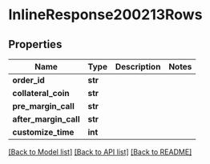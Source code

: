 # InlineResponse200213Rows

## Properties
Name | Type | Description | Notes
------------ | ------------- | ------------- | -------------
**order_id** | **str** |  | 
**collateral_coin** | **str** |  | 
**pre_margin_call** | **str** |  | 
**after_margin_call** | **str** |  | 
**customize_time** | **int** |  | 

[[Back to Model list]](../README.md#documentation-for-models) [[Back to API list]](../README.md#documentation-for-api-endpoints) [[Back to README]](../README.md)

